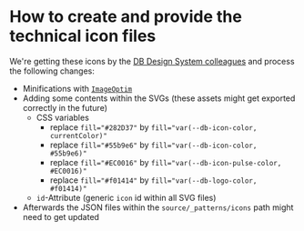 # How to create and provide the technical icon files

We're getting these icons by the [DB Design System colleagues](https://dbsw.sharepoint.com/:f:/r/teams/CXM.Teams-DDSTeam/Shared%20Documents/DDS%20Team/01--Design-System/04--Foundations/07--Icons/04--Exchange-Icons?csf=1&web=1&e=hzdDGu) and process the following changes:

- Minifications with [`ImageOptim`](https://imageoptim.com/mac)
- Adding some contents within the SVGs (these assets might get exported correctly in the future)
  - CSS variables
    - replace `fill="#282D37"` by `fill="var(--db-icon-color, currentColor)"`
    - replace `fill="#55b9e6"` by `fill="var(--db-icon-color, #55b9e6)"`
    - replace `fill="#EC0016"` by `fill="var(--db-icon-pulse-color, #EC0016)"`
    - replace `fill="#f01414"` by `fill="var(--db-logo-color, #f01414)"`
  - `id`-Attribute (generic `icon` id within all SVG files)
- Afterwards the JSON files within the `source/_patterns/icons` path might need to get updated
